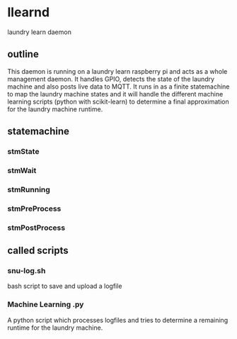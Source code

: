 # llearnd
laundry learn daemon

## outline
This daemon is running on a laundry learn raspberry pi and acts as a whole
management daemon. It handles GPIO, detects the state of the laundry machine
and also posts live data to MQTT. It runs in as a finite statemachine to
map the laundry machine states and it will handle the different machine learning
scripts (python with scikit-learn) to determine a final approximation for the
laundry machine runtime.

## statemachine
### stmState
### stmWait
### stmRunning
### stmPreProcess
### stmPostProcess

## called scripts
### snu-log.sh
bash script to save and upload a logfile
### Machine Learning .py
A python script which processes logfiles and tries to determine a remaining
runtime for the laundry machine.
